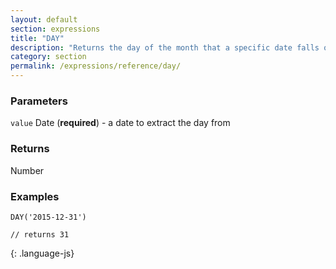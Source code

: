 ```yaml
---
layout: default
section: expressions
title: "DAY"
description: "Returns the day of the month that a specific date falls on, in numeric format."
category: section
permalink: /expressions/reference/day/
---
```


### Parameters

`value` Date (__required__) - a date to extract the day from

### Returns

Number

### Examples

~~~
DAY('2015-12-31')

// returns 31
~~~
{: .language-js}